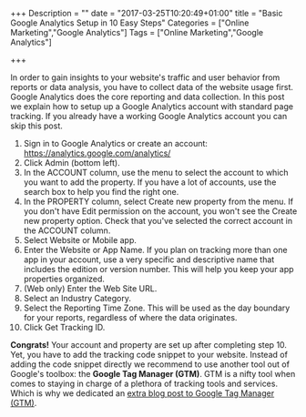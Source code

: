 +++
Description = ""
date = "2017-03-25T10:20:49+01:00"
title = "Basic Google Analytics Setup in 10 Easy Steps"
Categories = ["Online Marketing","Google Analytics"]
Tags = ["Online Marketing","Google Analytics"]

+++

In order to gain insights to your website's traffic and user behavior from reports or data analysis, you have to collect data of the website usage first.  Google Analytics does the core reporting and data collection. In this post we explain how to setup up a Google Analytics account with standard page tracking. If you already have a working Google Analytics account you can skip this post.

 <!--more-->

   1. Sign in to Google Analytics or create an account: <https://analytics.google.com/analytics/>
   2. Click Admin (bottom left).
   3. In the ACCOUNT column, use the menu to select the account to which you want to add the property.
   If you have a lot of accounts, use the search box to help you find the right one.
   4. In the PROPERTY column, select Create new property from the menu.
   If you don't have Edit permission on the account, you won't see the Create new property option. Check that you've selected the correct account in the ACCOUNT column.
   5. Select Website or Mobile app.
   6. Enter the Website or App Name.
   If you plan on tracking more than one app in your account, use a very specific and descriptive name that includes the edition or version number. This will help you keep your app properties organized.
   7. (Web only) Enter the Web Site URL.
   8. Select an Industry Category.
   9. Select the Reporting Time Zone.
   This will be used as the day boundary for your reports, regardless of where the data originates.
   10. Click Get Tracking ID.

**Congrats!** Your account and property are set up after completing step 10.
Yet, you have to add the tracking code snippet to your website.
Instead of adding the code snippet directly we recommend to use another tool out
of Google's toolbox: the **Google Tag Manager (GTM)**. GTM is a nifty tool when
comes to staying in charge of a plethora of tracking tools and services.
Which is why we dedicated an [extra blog post to Google Tag Manager (GTM)](/blog/post/google-tag-manager).
